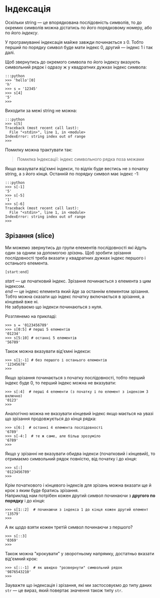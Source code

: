# Індексація

Оскільки string — це впорядкована послідовність символів, 
то до окремих символів можна дістатись по його порядковому номеру, 
або по його *індексу*. 

У програмуванні індексація майже завжди починається з 0. 
Тобто перший по порядку символ буде мати індекс 0, другий — індекс 1 і так далі. 

Щоб звернутись до окремого символа по його індексу вказують символьний рядок і одразу ж у квадратних дужках індекс символа:

	:::python
	>>> 'hello'[0]
	'h'
	>>> s = '12345'
	>>> s[4]
	'5'
	>>>

Виходити за межі string не можна:

	:::python
	>>> s[5]
	Traceback (most recent call last):
	  File "<stdin>", line 1, in <module>
	IndexError: string index out of range
	>>>
	
Помилку можна трактувати так:

> Помилка Індексації: індекс символьного рядка поза межами

Якщо вказувати від'ємні індекси, то відлік буде вестись не з початку string, а з його кінця. 
Останній по порядку символ має індекс -1:

	:::python
	>>> s[-1]
	'5'
	>>> s[-5]
	'1'
	>>> s[-6]
	Traceback (most recent call last):
	  File "<stdin>", line 1, in <module>
	IndexError: string index out of range
	>>>

## Зрізання (slice)

Ми можемо звернутись до групи елементів послідовності які йдуть один за одним за допомогою *зрізань*.
Щоб зробити зрізання послідовності треба вказати у квадратних дужках індекс першого і останього елемента.

	[start:end]
	
*start* — це початковий індекс. Зрізання починається з елемента з цим індексом.  
*end* — це індекс елемента який йде за останнім елементом зрізання.  
Тобто можна сказати що індекс початку включається в зрізання, а кінцевий вже ні.  
Не забуваємо що індекси починаються з нуля.

Розглянемо на прикладі:

	>>> s = '0123456789'
	>>> s[0:5] # перші 5 елементів
	'01234'
	>>> s[5:10] # останні 5 елементів
	'56789'

Також можна вказувати від'ємні індекси:

	>>> s[1:-1] # без першого і останього елементів
	'12345678'
	>>>

Якщо зрізання починається з початку послідовності, тобто перший індекс буде 0,
то перший індекс можна не вказувати:

	>>> s[:4]  # перші 4 елементи (з початку і по елемент з індексом 3 включно)
	'0123'
	>>>

Аналогічно можна не вказувати кінцевий індекс якщо мається на увазі що зрізання продовжується до кінця рядка:

	>>> s[6:]  # останні 4 елемента послідовності
	'6789'
	>>> s[-4:]  # те ж саме, але більш зрозуміло
	'6789'
	>>>

Якщо у зрізанні не вказувати обидва індекси (початковий і кінцевий), то отримаємо символьний рядок повністю, від початку і до кінця:

	>>> s[:]
	'0123456789'
	>>>

Крім початкового і кінцевого індексів для зрізань можна вказати ще й крок
з яким буде братись зрізання.  
Наприклад нам потрібен кожен другий символ
починаючи з **другого по порядку** і до кінця:

	>>> s[1::2]  # починаючи з індекса 1 до кінця кожен другий елемент
	'13579'
	>>>
	
А як щодо взяти кожен третій символ починаючи з першого?

	>>> s[::3]
	'0369'
	>>>
	
Також можна "крокувати" у зворотньому напрямку, достатньо вказати від'ємний	крок:

	>>> s[::-1]  # як швидко "розвернути" символьний рядок
	'9876543210'
	>>>

Зауважте що індексація і зрізання, які ми застосовуємо до типу даних `str` — це вираз, 
який повертає значення також типу `str`.
